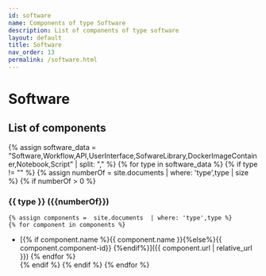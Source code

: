 ```yaml
---
id: software
name: Components of type Software
description: List of components of type software
layout: default
title: Software
nav_order: 13
permalink: /software.html
---
```


# Software

## List of components 
{% assign software_data = "Software,Workflow,API,UserInterface,SofwareLibrary,DockerImageContainer,Notebook,Script" | split: "," %}
{% for type in software_data %}
{% if type != "" %}
{% assign numberOf = site.documents  | where: 'type',type | size %}
{% if numberOf > 0 %}
### {{ type }} ({{numberOf}})
	{% assign components =  site.documents  | where: 'type',type %}
	{% for component in components %}
- [{% if component.name %}{{ component.name }}{%else%}{{ component.component-id}} {%endif%}]({{ component.url | relative_url }})	{% endfor %}	
{% endif %}
{% endif %}
{% endfor %}